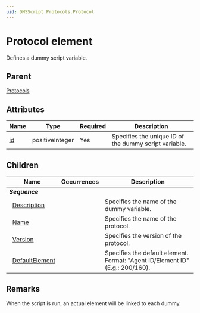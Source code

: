 ```yaml
---
uid: DMSScript.Protocols.Protocol
---
```


# Protocol element

Defines a dummy script variable.

## Parent

[Protocols](xref:DMSScript.Protocols)

## Attributes

|Name|Type|Required|Description|
|--- |--- |--- |--- |
|[id](xref:DMSScript.Protocols.Protocol-id)|positiveInteger|Yes|Specifies the unique ID of the dummy script variable.|

## Children

|Name|Occurrences|Description|
|--- |--- |--- |
|***Sequence***|||
|&nbsp;&nbsp;[Description](xref:DMSScript.Protocols.Protocol.Description)||Specifies the name of the dummy variable.|
|&nbsp;&nbsp;[Name](xref:DMSScript.Protocols.Protocol.Name)||Specifies the name of the protocol.|
|&nbsp;&nbsp;[Version](xref:DMSScript.Protocols.Protocol.Version)||Specifies the version of the protocol.|
|&nbsp;&nbsp;[DefaultElement](xref:DMSScript.Protocols.Protocol.DefaultElement)||Specifies the default element. Format: "Agent ID/Element ID" (E.g.: 200/160).|

## Remarks

When the script is run, an actual element will be linked to each dummy.
